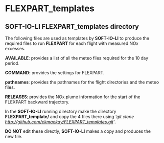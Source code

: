 # FLEXPART_templates
## SOFT-IO-LI FLEXPART_templates directory

The following files are used as templates by **SOFT-IO-LI** to produce the required files to run **FLEXPART** for each flight with measured NOx excesses.

**AVAILABLE**: provides a list of all the meteo files required for the 10 day period.

**COMMAND**: provides the settings for FLEXPART.

**pathnames**: provides the pathnames for the flight directories and the meteo files.

**RELEASES**: provides the NOx plume information for the start of the FLEXPART backward trajectory.

In the **SOFT-IO-LI** running directory make the directory **FLEXPART_template/** and copy the 4 files there using *'git clone http://github.com/ckmackay/FLEXPART_templates.git'*. 

**DO NOT** edit these directly, **SOFT-IO-LI** makes a copy and produces the new file.
